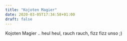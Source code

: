 ```yaml
---
title: "Kojoten Magier"
date: 2020-03-05T17:34:58+01:00
draft: false
---
```


Kojoten Magier .. heul heul, rauch rauch, fizz fizz unso ;)